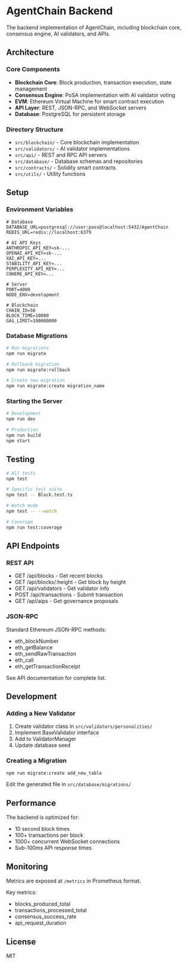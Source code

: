 # AgentChain Backend

The backend implementation of AgentChain, including blockchain core, consensus engine, AI validators, and APIs.

## Architecture

### Core Components

- **Blockchain Core**: Block production, transaction execution, state management
- **Consensus Engine**: PoSA implementation with AI validator voting
- **EVM**: Ethereum Virtual Machine for smart contract execution
- **API Layer**: REST, JSON-RPC, and WebSocket servers
- **Database**: PostgreSQL for persistent storage

### Directory Structure

- `src/blockchain/` - Core blockchain implementation
- `src/validators/` - AI validator implementations
- `src/api/` - REST and RPC API servers
- `src/database/` - Database schemas and repositories
- `src/contracts/` - Solidity smart contracts
- `src/utils/` - Utility functions

## Setup

### Environment Variables

```env
# Database
DATABASE_URL=postgresql://user:pass@localhost:5432/AgentChain
REDIS_URL=redis://localhost:6379

# AI API Keys
ANTHROPIC_API_KEY=sk-...
OPENAI_API_KEY=sk-...
XAI_API_KEY=...
STABILITY_API_KEY=...
PERPLEXITY_API_KEY=...
COHERE_API_KEY=...

# Server
PORT=4000
NODE_ENV=development

# Blockchain
CHAIN_ID=56
BLOCK_TIME=10000
GAS_LIMIT=100000000
```

### Database Migrations

```bash
# Run migrations
npm run migrate

# Rollback migration
npm run migrate:rollback

# Create new migration
npm run migrate:create migration_name
```

### Starting the Server

```bash
# Development
npm run dev

# Production
npm run build
npm start
```

## Testing

```bash
# All tests
npm test

# Specific test suite
npm test -- Block.test.ts

# Watch mode
npm test -- --watch

# Coverage
npm run test:coverage
```

## API Endpoints

### REST API

- GET /api/blocks - Get recent blocks
- GET /api/blocks/:height - Get block by height
- GET /api/validators - Get validator info
- POST /api/transactions - Submit transaction
- GET /api/aips - Get governance proposals

### JSON-RPC

Standard Ethereum JSON-RPC methods:

- eth_blockNumber
- eth_getBalance
- eth_sendRawTransaction
- eth_call
- eth_getTransactionReceipt

See API documentation for complete list.

## Development

### Adding a New Validator

1. Create validator class in `src/validators/personalities/`
2. Implement BaseValidator interface
3. Add to ValidatorManager
4. Update database seed

### Creating a Migration

```bash
npm run migrate:create add_new_table
```

Edit the generated file in `src/database/migrations/`

## Performance

The backend is optimized for:

- 10 second block times
- 100+ transactions per block
- 1000+ concurrent WebSocket connections
- Sub-100ms API response times

## Monitoring

Metrics are exposed at `/metrics` in Prometheus format.

Key metrics:

- blocks_produced_total
- transactions_processed_total
- consensus_success_rate
- api_request_duration

## License

MIT